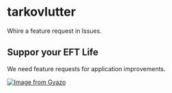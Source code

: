 # tarkovlutter

Whire a feature request in Issues.

## Suppor your EFT Life

We need feature requests for application improvements.

[![Image from Gyazo](https://i.gyazo.com/1946d79e93418b21c13066527334c204.png)](https://gyazo.com/1946d79e93418b21c13066527334c204)